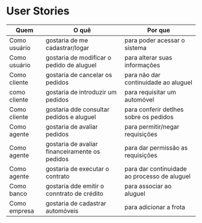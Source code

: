 # User Stories

| Quem         | O quê                                          | Por que                                      |
| ------------ | ---------------------------------------------- | -------------------------------------------- |
| Como usuário | gostaria de me cadastrar/logar                 | para poder acessar o sistema                 |
| Como usuário | gostaria de modificar o pedido de aluguel      | para alterar suas informações                |
| Como cliente | gostaria de cancelar os pedidos                | para não dar continuidade ao aluguel         |
| como cliente | gostaria de introduzir um pedidos              | para requisitar um automóvel                 |
| Como cliente | gostaria dde consultar pedidos e aluguel       | para conferir detlhes sobre os pedidos       |
| Como agente  | gostaria de avaliar pedidos                    | para permitir/negar requisições              |
| Como agente  | gostaria de avaliar financeiramente os pedidos | para dar permissão as requisições            |
| Como agente  | gostaria de executar o contrato                | para dar continuidade ao processo de aluguel |
| Como banco   | gostaria dde emitir o conntrato de crédito     | para associar ao aluguel                     |
| Como empresa | gostaria de cadastrar automóveis               | para adicionar a frota                       |



